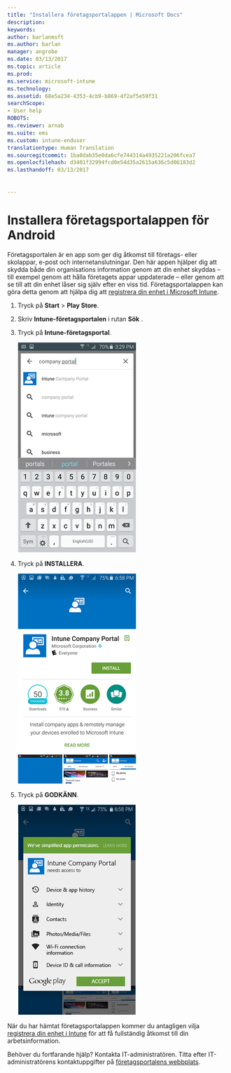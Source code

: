 ```yaml
---
title: "Installera företagsportalappen | Microsoft Docs"
description: 
keywords: 
author: barlanmsft
ms.author: barlan
manager: angrobe
ms.date: 03/13/2017
ms.topic: article
ms.prod: 
ms.service: microsoft-intune
ms.technology: 
ms.assetid: 68e5a234-4353-4cb9-b869-4f2af5e59f31
searchScope:
- User help
ROBOTS: 
ms.reviewer: arnab
ms.suite: ems
ms.custom: intune-enduser
translationtype: Human Translation
ms.sourcegitcommit: 1ba0dab35e0da6cfe744314a4935221a206fcea7
ms.openlocfilehash: d3401f32994fcd0e54d35a2615a636c5d06183d2
ms.lasthandoff: 03/13/2017


---
```

# <a name="install-the-company-portal-app-for-android"></a>Installera företagsportalappen för Android

Företagsportalen är en app som ger dig åtkomst till företags- eller skolappar, e-post och internetanslutningar. Den här appen hjälper dig att skydda både din organisations information genom att din enhet skyddas – till exempel genom att hålla företagets appar uppdaterade – eller genom att se till att din enhet låser sig själv efter en viss tid. Företagsportalappen kan göra detta genom att hjälpa dig att [registrera din enhet i Microsoft Intune](what-happens-if-you-install-the-company-portal-app-and-enroll-your-device-in-intune-android.md).

1.  Tryck på **Start** > **Play Store**.

2.  Skriv **Intune-företagsportalen** i rutan **Sök** .

3.  Tryck på **Intune-företagsportal**.

    ![android-search-company-portal](./media/and-cpinstall-1-search-cp.png)

4.  Tryck på **INSTALLERA**.

    ![android-install-company-portal](./media/and-cpinstall-2-install.png)

5.  Tryck på **GODKÄNN**.

    ![android-accept-company-portal-terms](./media/and-cpinstall-3-cp-accept.png)

När du har hämtat företagsportalappen kommer du antagligen vilja [registrera din enhet i Intune](enroll-your-device-in-Intune-android.md) för att få fullständig åtkomst till din arbetsinformation.

Behöver du fortfarande hjälp? Kontakta IT-administratören. Titta efter IT-administratörens kontaktuppgifter på [företagsportalens webbplats](http://portal.manage.microsoft.com).

